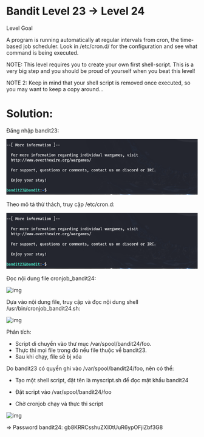 # Bandit Level 23 → Level 24

Level Goal

A program is running automatically at regular intervals from cron, the time-based job scheduler. Look in /etc/cron.d/ for the configuration and see what command is being executed.

NOTE: This level requires you to create your own first shell-script. This is a very big step and you should be proud of yourself when you beat this level!

NOTE 2: Keep in mind that your shell script is removed once executed, so you may want to keep a copy around…

# Solution: 

Đăng nhập bandit23: 

![img](https://github.com/DucThinh47/OverTheWire/blob/main/Bandit/images/image126.png?raw=true)

Theo mô tả thử thách, truy cập /etc/cron.d: 

![img](https://github.com/DucThinh47/OverTheWire/blob/main/Bandit/images/image127.png?raw=true)

Đọc nội dung file cronjob_bandit24: 

![img](128)

Dựa vào nội dung file, truy cập và đọc nội dung shell /usr/bin/cronjob_bandit24.sh:

![img](129)

Phân tích: 

- Script di chuyển vào thư mục /var/spool/bandit24/foo.
- Thực thi mọi file trong đó nếu file thuộc về bandit23.
- Sau khi chạy, file sẽ bị xóa

Do bandit23 có quyền ghi vào /var/spool/bandit24/foo, nên có thể:

- Tạo một shell script, đặt tên là myscript.sh để đọc mật khẩu bandit24

- Đặt script vào /var/spool/bandit24/foo

- Chờ cronjob chạy và thực thi script

![img](130)

=> Password bandit24: gb8KRRCsshuZXI0tUuR6ypOFjiZbf3G8


